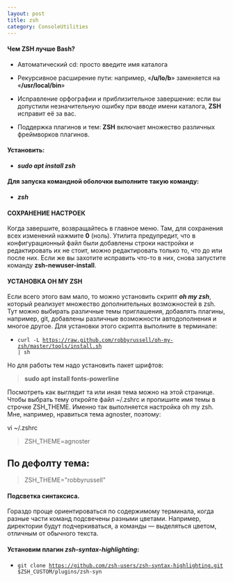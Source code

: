 ```yaml
---
layout: post
title: zsh
category: ConsoleUtilities
---
```


#### Чем ZSH лучше Bash?

- Автоматический cd: просто введите имя каталога
 
- Рекурсивное расширение пути: например, «**/u/lo/b**» заменяется на «**/usr/local/bin**»

- Исправление орфографии и приблизительное завершение: если вы допустили незначительную ошибку 
 при вводе имени каталога, **ZSH** исправит её за вас.

- Поддержка плагинов и тем: **ZSH** включает множество различных фреймворков плагинов.

#### Установить:

- ***sudo apt install zsh***

#### Для запуска командной оболочки выполните такую команду:

- ***zsh***


#### СОХРАНЕНИЕ НАСТРОЕК

Когда завершите, возвращайтесь в главное меню. Там, для сохранения всех изменений нажмите **0**
(ноль). Утилита предупредит, что в конфигурационный файл были добавлены строки настройки и 
 редактировать их не стоит, можно редактировать только то, что до или после них. Если же вы 
захотите исправить что-то в них, снова запустите команду **zsh-newuser-install**.

#### УСТАНОВКА OH MY ZSH

Если всего этого вам мало, то можно установить скрипт ***oh my zsh***, который реализует множество 
 дополнительных возможностей в zsh. Тут можно выбирать различные темы приглашения, добавлять 
 плагины, например, git, добавлены различные возможности автодополнения и многое другое. Для 
установки этого скрипта выполните в терминале:

- <code>curl -L https://raw.github.com/robbyrussell/oh-my-zsh/master/tools/install.sh | sh </code>

Но для работы тем надо установить пакет шрифтов:

>**sudo apt install fonts-powerline**

Посмотреть как выглядит та или иная тема можно на этой странице. Чтобы выбрать тему откройте файл ~/.zshrc и пропишите имя темы в строчке ZSH_THEME. Именно так выполняется настройка oh my zsh. Мне, например, нравиться тема agnoster, поэтому:

vi ~/.zshrc

>ZSH_THEME=agnoster

## По дефолту тема:

>ZSH_THEME="robbyrussell"

#### Подсветка синтаксиса.

  Гораздо проще ориентироваться по содержимому терминала, когда разные части команд подсвечены 
   разными цветами. Например, директории будут подчеркиваться, а команды — выделяться цветом, 
  отличным от обычного текста. 
  
#### Установим плагин ***zsh-syntax-highlighting***:

- <code>git clone https://github.com/zsh-users/zsh-syntax-highlighting.git 
$ZSH_CUSTOM/plugins/zsh-syn</code>

